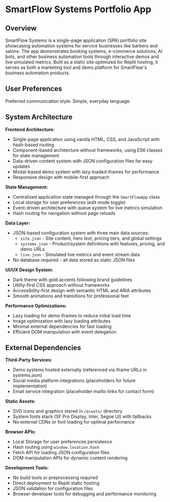 # SmartFlow Systems Portfolio App

## Overview

SmartFlow Systems is a single-page application (SPA) portfolio site showcasing automation systems for service businesses like barbers and salons. The app demonstrates booking systems, e-commerce solutions, AI bots, and other business automation tools through interactive demos and live simulated metrics. Built as a static site optimized for Replit hosting, it serves as both a marketing tool and demo platform for SmartFlow's business automation products.

## User Preferences

Preferred communication style: Simple, everyday language.

## System Architecture

**Frontend Architecture:**
- Single-page application using vanilla HTML, CSS, and JavaScript with hash-based routing
- Component-based architecture without frameworks, using ES6 classes for state management
- Data-driven content system with JSON configuration files for easy updates
- Modal-based demo system with lazy-loaded iframes for performance
- Responsive design with mobile-first approach

**State Management:**
- Centralized application state managed through the `SmartFlowApp` class
- Local storage for user preferences (edit mode toggle)
- Event-driven architecture with queue system for live metrics simulation
- Hash routing for navigation without page reloads

**Data Layer:**
- JSON-based configuration system with three main data sources:
  - `site.json` - Site content, hero text, pricing tiers, and global settings
  - `systems.json` - Product/system definitions with features, pricing, and demo URLs
  - `live.json` - Simulated live metrics and event stream data
- No database required - all data stored as static JSON files

**UI/UX Design System:**
- Dark theme with gold accents following brand guidelines
- Utility-first CSS approach without frameworks
- Accessibility-first design with semantic HTML and ARIA attributes
- Smooth animations and transitions for professional feel

**Performance Optimizations:**
- Lazy loading for demo iframes to reduce initial load time
- Image optimization with lazy loading attributes
- Minimal external dependencies for fast loading
- Efficient DOM manipulation with event delegation

## External Dependencies

**Third-Party Services:**
- Demo systems hosted externally (referenced via iframe URLs in systems.json)
- Social media platform integrations (placeholders for future implementation)
- Email service integration (placeholder mailto links for contact form)

**Static Assets:**
- SVG icons and graphics stored in `/assets/` directory
- System fonts stack (SF Pro Display, Inter, Segoe UI) with fallbacks
- No external CDNs or font loading for optimal performance

**Browser APIs:**
- Local Storage for user preferences persistence
- Hash routing using `window.location.hash`
- Fetch API for loading JSON configuration files
- DOM manipulation APIs for dynamic content rendering

**Development Tools:**
- No build tools or preprocessing required
- Direct deployment to Replit static hosting
- JSON validation for configuration files
- Browser developer tools for debugging and performance monitoring